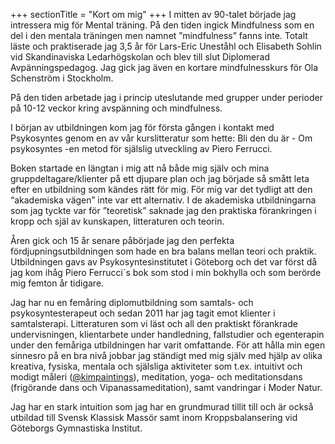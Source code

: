 +++
sectionTitle = "Kort om mig"
+++
I mitten av 90-talet började jag intressera mig för Mental träning. På den tiden ingick Mindfulness som en del i den mentala träningen men namnet ”mindfulness” fanns inte. Totalt läste och praktiserade jag 3,5 år för Lars-Eric Uneståhl och Elisabeth Sohlin vid Skandinaviska Ledarhögskolan och blev till slut Diplomerad Avpänningspedagog. Jag gick jag även en kortare mindfulnesskurs för Ola Schenström i Stockholm.

På den tiden arbetade jag i princip uteslutande med grupper under perioder på 10-12 veckor kring avspänning och mindfulness.

I början av utbildningen kom jag för första gången i kontakt med Psykosyntes genom en av vår kurslitteratur som hette: Bli den du är - Om psykosyntes -en metod för själslig utveckling  av Piero Ferrucci.

Boken startade en längtan i mig att nå både mig själv och mina gruppdeltagare/klienter på ett djupare plan och jag började så smått leta efter en utbildning som kändes rätt för mig. För mig var det tydligt att den “akademiska vägen” inte var ett alternativ. I de akademiska utbildningarna som jag tyckte var för ”teoretisk” saknade jag den praktiska förankringen i kropp och själ av kunskapen, litteraturen och teorin.

Åren gick och 15 år senare påbörjade jag den perfekta fördjupningsutbildningen som hade en bra balans mellan teori och praktik. Utbildningen gavs av Psykosyntesinstitutet i Göteborg och det var först då jag kom ihåg Piero Ferrucci´s bok som stod i min bokhylla och som berörde mig femton år tidigare.

Jag har nu en femåring diplomutbildning som samtals- och psykosyntesterapeut och sedan 2011 har jag tagit emot klienter i samtalsterapi. Litteraturen som vi läst och all den praktiskt förankrade undervisningen, klientarbete under handledning, fallstudier och egenterapin under den femåriga utbildningen har varit omfattande.
För att hålla min egen sinnesro på en bra nivå jobbar jag ständigt med mig själv med hjälp av olika kreativa, fysiska, mentala och själsliga aktiviteter som t.ex. intuitivt och modigt måleri ([@kimpaintings](https://www.facebook.com/kimpaintings/)), meditation, yoga- och meditationsdans (frigörande dans och Vipanassameditation), samt vandringar i Moder Natur.

Jag har en stark intuition som jag har en grundmurad tillit till och är också utbildad till Svensk Klassisk Massör samt inom Kroppsbalansering vid Göteborgs Gymnastiska Institut.
